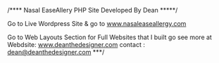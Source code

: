 /**** Nasal EaseAllery PHP Site Developed By Dean *****/



Go to Live Wordpress Site & go to  www.nasaleaseallergy.com

Go to Web Layouts Section for Full Websites that I built go see more at Webdsite: www.deanthedesigner.com
contact : dean@deanthedesigner.com
***/